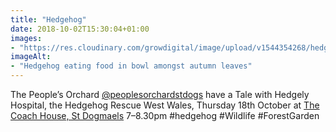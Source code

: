 ```yaml
---
title: "Hedgehog"
date: 2018-10-02T15:30:04+01:00
images: 
- "https://res.cloudinary.com/growdigital/image/upload/v1544354268/hedgehog-45006186112.png"
imageAlt: 
- "Hedgehog eating food in bowl amongst autumn leaves"
---
```


The People’s Orchard [@peoplesorchardstdogs](https://www.facebook.com/peoplesorchardstdogs/) have a Tale with Hedgely Hospital, the Hedgehog Rescue West Wales, Thursday 18th October at [The Coach House, St Dogmaels](https://www.openstreetmap.org/way/600403747) 7–8.30pm #hedgehog #Wildlife #ForestGarden
